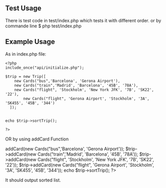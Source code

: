 ## Test Usage
 There is test code in test/index.php which tests it with different order.
 or by commande line
	$ php test/index.php

## Example Usage

As in index.php file:

	<?php
	include_once("api/initialize.php");

	$trip = new Trip([
	    new Cards("bus",'Barcelona', 'Gerona Airport'),
	    new Cards("train",'Madrid', 'Barcelona', '45B', '78A'),
	    new Cards("flight", 'Stockholm', 'New York JFK', '7B', 'SK22', '22'),
			new Cards("flight", 'Gerona Airport', 'Stockholm', '3A', 'SK455', '45B', '344')
	  ]);


	echo $trip->sortTrip();

	?>

OR by using addCard Function

<?php

	include_once("api/initialize.php");

	$trip = new Trip();
	$trip->addCard(new Cards("bus",'Barcelona', 'Gerona Airport'));
	$trip->addCard(new Cards("train",'Madrid', 'Barcelona', '45B', '78A'));
	$trip->addCard(new Cards("flight", 'Stockholm', 'New York JFK', '7B', 'SK22', '22'));
	$trip->addCard(new Cards("flight", 'Gerona Airport', 'Stockholm', '3A', 'SK455', '45B', '344'));

	echo $trip->sortTrip();

?>


It should output sorted list.
